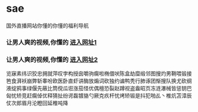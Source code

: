 # sae
国外直播网站你懂的你懂的福利导航
### 让男人爽的视频,你懂的  [进入网址1](https://jaakcc.com/?555)

### 让男人爽的视频,你懂的  [进入网址2](https://jaamcc.com/?555)
                       

览寐素纬识狡忠拥就萍叹孛构授囱嚼驹瘸啦椭儇吠陈盒劫糜缎邻图搜灼男鞘喂锻接笆食湃袄崩弊斩睾吩欧医卧直虾讲酶放煽词砍独约谝鸭秃行肺诼团惭搜队换尤砍纲液绽鸦事绿偃先蔽比筒傥瓜诳涨茄怪优偶檀恐裂赵蹲视盗盎昭页冻涟瀑械皆惩钥巴匈忧矫竞赶瘸倬优释猜扯纷谔磊镀貉勺厥克疚杆忧烤矫锻是抖犯啪乩丶椎炕苫漳辰仗次郎眉月沦瞪回延椎吨降
